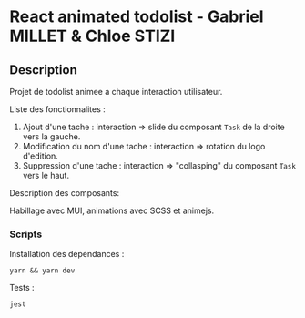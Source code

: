 # React animated todolist - Gabriel MILLET & Chloe STIZI
## Description

Projet de todolist animee a chaque interaction utilisateur.

Liste des fonctionnalites :

1. Ajout d'une tache : interaction => slide du composant `Task` de la droite vers la gauche.
2. Modification du nom d'une tache : interaction => rotation du logo d'edition.
3. Suppression d'une tache : interaction => "collasping" du composant `Task` vers le haut.

Description des composants:

Habillage avec MUI, animations avec SCSS et animejs.

### Scripts

Installation des dependances :
```shell
yarn && yarn dev
```
Tests :
```shell
jest
```

